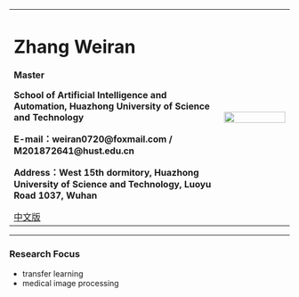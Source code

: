 <div>
<table border="0">
  <tr>
    <td>
      <h1>Zhang Weiran</h1>
      <p><b>Master</b></p>
      <p><b>School of Artificial Intelligence and Automation, Huazhong University of Science and Technology</b></p>
      <p><b>E-mail：weiran0720@foxmail.com / M201872641@hust.edu.cn</b></p>
      <p><b>Address：West 15th dormitory, Huazhong University of Science and Technology, Luoyu Road 1037, Wuhan</b></p>
      <a href="/index.html">中文版</a>
    </td>
    <td width="25%">
      <img src="/zhengjianzhao.jpg" width="100%">
    </td>
  </tr>
</table>
</div>

---
### Research Focus
- transfer learning
- medical image processing
